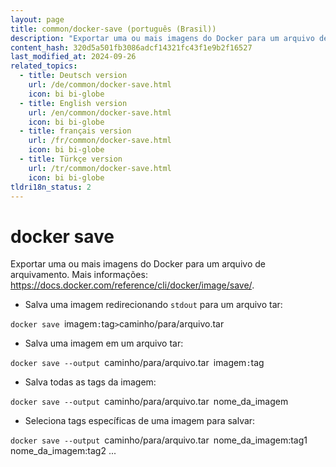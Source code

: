 ```yaml
---
layout: page
title: common/docker-save (português (Brasil))
description: "Exportar uma ou mais imagens do Docker para um arquivo de arquivamento."
content_hash: 320d5a501fb3086adcf14321fc43f1e9b2f16527
last_modified_at: 2024-09-26
related_topics:
  - title: Deutsch version
    url: /de/common/docker-save.html
    icon: bi bi-globe
  - title: English version
    url: /en/common/docker-save.html
    icon: bi bi-globe
  - title: français version
    url: /fr/common/docker-save.html
    icon: bi bi-globe
  - title: Türkçe version
    url: /tr/common/docker-save.html
    icon: bi bi-globe
tldri18n_status: 2
---
```

# docker save

Exportar uma ou mais imagens do Docker para um arquivo de arquivamento.
Mais informações: <https://docs.docker.com/reference/cli/docker/image/save/>.

- Salva uma imagem redirecionando `stdout` para um arquivo tar:

`docker save `<span class="tldr-var badge badge-pill bg-dark-lm bg-white-dm text-white-lm text-dark-dm font-weight-bold">imagem</span>`:`<span class="tldr-var badge badge-pill bg-dark-lm bg-white-dm text-white-lm text-dark-dm font-weight-bold">tag</span>` > `<span class="tldr-var badge badge-pill bg-dark-lm bg-white-dm text-white-lm text-dark-dm font-weight-bold">caminho/para/arquivo.tar</span>

- Salva uma imagem em um arquivo tar:

`docker save --output `<span class="tldr-var badge badge-pill bg-dark-lm bg-white-dm text-white-lm text-dark-dm font-weight-bold">caminho/para/arquivo.tar</span>` `<span class="tldr-var badge badge-pill bg-dark-lm bg-white-dm text-white-lm text-dark-dm font-weight-bold">imagem</span>`:`<span class="tldr-var badge badge-pill bg-dark-lm bg-white-dm text-white-lm text-dark-dm font-weight-bold">tag</span>

- Salva todas as tags da imagem:

`docker save --output `<span class="tldr-var badge badge-pill bg-dark-lm bg-white-dm text-white-lm text-dark-dm font-weight-bold">caminho/para/arquivo.tar</span>` `<span class="tldr-var badge badge-pill bg-dark-lm bg-white-dm text-white-lm text-dark-dm font-weight-bold">nome_da_imagem</span>

- Seleciona tags específicas de uma imagem para salvar:

`docker save --output `<span class="tldr-var badge badge-pill bg-dark-lm bg-white-dm text-white-lm text-dark-dm font-weight-bold">caminho/para/arquivo.tar</span>` `<span class="tldr-var badge badge-pill bg-dark-lm bg-white-dm text-white-lm text-dark-dm font-weight-bold">nome_da_imagem:tag1 nome_da_imagem:tag2 ...</span>
